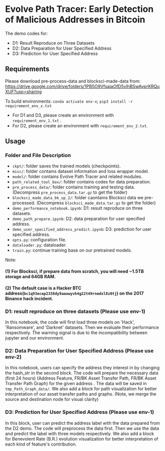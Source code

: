# Evolve Path Tracer: Early Detection of Malicious Addresses in Bitcoin
The demo codes for:
+ D1: Result Reproduce on Three Datasets
+ D2: Data Preparation for User Specified Address
+ D3: Prediction for User Specified Address

## Requirements
Please download pre-process-data and blocksci-made-data from:
https://drive.google.com/drive/folders/1PB5O9VfsajaOfD5vlhBSwAvprKRQuXUF?usp=sharing

To build environments:
`conda activate env-x`;
`pip3 install -r requirement_env_x.txt`

+ For D1 and D3, please create an environment with `requirement_env_1.txt` .
+ For D2, please create an environment with `requirement_env_2.txt`.


## Usage
### Folder and File Description
+ `ckpt/`: folder saves the trained models (checkpoints).
+ `misc/`: folder contains dataset information and loss wrapper model.
+ `model/`: folder contains Evolve Path Tracer and related modules.
+ `path_related_tool_box/`: folder contains codes for data preparation.
+ `pre_process_data/`: folder contains training and testing data. (Decompress `pre_process_data.tar.gz` to get the folder)
+ `blocksci_made_data_bk_up_2/`: folder caontains Blocksci data we pre-processed. (Decompress `blocksci_made_data.tar.gz` to get the folder)
+ `demo_performance_notebook.ipynb`: D1: result reproduce on three datasets.
+ `demo_path_prepare.ipynb`: D2: data preparation for user specified address.
+ `demo_user_specified_address_predict.ipynb`: D3: prediction for user specified address.
+ `opts.py`: configuration file.
+ `dataloader.py`: dataloader.
+ `train.py`: continue training base on our pretrained models.

Note: 
#### (1) For Blocksci, if prepare data from scratch, you will need ~1.5TB storage and 64GB RAM.
#### (2) The default case is a Hacker BTC address(`bc1q93ecep2338dy9aauwyvh4g22t49rnedxl8z0tj`) on the 2017 Binance hack incident.

### D1: result reproduce on three datasets (Please use env-1)
In this notebook, the code will first load three models on 'Hack', 'Ransomware', and 'Darknet' datasets.
Then we evaluate their performance respectively.
The warning signal is due to the incompatibility between jupyter and our environment.


### D2: Data Preparation for User Specified Address (Please use env-2)
In this notebook, users can specify the address they interest in by changing the hash_str in the second block.
The code will prepare the necessary data (first 24 hours) (Address Feature, FR/BK Asset Transfer Path, FR/BK Asset Transfer Path Graph) for the given address .
The data will be saved in `tmp_Path_Graph_data/`.
We also add a block for path visualization for better interpretation of our asset transfer paths and graphs.
(Note, we merge the source and destination node for visual clarity)

### D3: Prediction for User Specified Address (Please use env-1)
In this block, user can predict the address label with the data prepared from the D2 demo.
The code will preprocess the data first.
Then we use the data and predict the label with three models respectively.
We also add a block for Benevolent Rate (B.R.) evolution visualization for better interpretation of each kind of feature's contribution.
